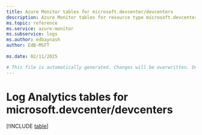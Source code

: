 ```yaml
---
title: Azure Monitor tables for microsoft.devcenter/devcenters
description: Azure Monitor tables for resource type microsoft.devcenter/devcenters
ms.topic: reference
ms.service: azure-monitor
ms.subservice: logs
ms.author: edbaynash
author: EdB-MSFT
   
ms.date: 02/11/2025

# This file is automatically generated. Changes will be overwritten. Do not change this file directly.
---
```


# Log Analytics tables for microsoft.devcenter/devcenters  

[!INCLUDE [table](~/reusable-content/ce-skilling/azure/includes/azure-monitor/reference/tables/microsoft-devcenter_devcenters-include.md)]

